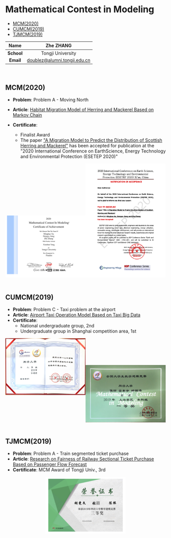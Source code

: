 # Mathematical Contest in Modeling

* [MCM(2020)](#mcm2020)
* [CUMCM(2019)](#cumcm2019)
* [TJMCM(2019)](#tjmcm2019)

|    Name    |                          Zhe ZHANG                           |
| :--------: | :----------------------------------------------------------: |
| **School** |                      Tongji University                       |
| **Email**  | [doublez@alumni.tongji.edu.cn](mailto:doublez@alumni.tongji.edu.cn) |

<br/>

## MCM(2020)

- **Problem**: Problem A - Moving North

- **Article**: [Habitat Migration Model of Herring and Mackerel Based on Markov Chain](https://github.com/doubleZ0108/Mathematical-Contest-in-Modeling/blob/master/2020%E7%BE%8E%E8%B5%9B%20%7C%20MCM/article/2001958.pdf)

- **Certificate**: 
  - Finalist Award
  - The paper ["A Migration Model to Predict the Distribution of Scottish Herring and Mackerel"](https://www.engineeringvillage.com/search/doc/abstract.url?&pageType=quickSearch&usageZone=resultslist&usageOrigin=searchresults&searchtype=Quick&SEARCHID=6b710401a8284effa924cba7fd03d0b2&DOCINDEX=1&ignore_docid=cpx_27d226d317402a47d6aM7da210178163190&database=131&format=quickSearchAbstractFormat&tagscope=&displayPagination=yes) has been accepted for publication at the "2020 International Conference on EarthScience, Energy Technology and Environmental Protection (ESETEP 2020)"

<div align="center"><img src="2020美赛 | MCM/Finalist_Certificate.png" alt="Finalist_Certificate" width="50%;" /><img src="2020美赛 | MCM/Acceptance Letter for Article ESETEP-397.png" alt="Acceptance Letter for Article ESETEP-397" width="50%;" /></div>

<br/>

## CUMCM(2019)

- **Problem**: Problem C - Taxi problem at the airport
- **Article**: [Airport Taxi Operation Model Based on Taxi Big Data](https://github.com/doubleZ0108/Mathematical-Contest-in-Modeling/blob/master/2019国赛%20%7C%20CUMCM%20/论文/C201909003048.pdf)
- **Certificate**: 
  - National undergraduate group, 2nd
  - Undergraduate group in Shanghai competition area, 1st

<div align="center"><img src="2019国赛 | CUMCM/数模国家二等奖.jpg" alt="数模国家二等奖" width="50%;" /><img align="center" src="2019国赛 | CUMCM/数模上海赛区一等奖.jpg" alt="数模上海赛区一等奖" width="50%;" /></div>

<br/>

## TJMCM(2019)

- **Problem**: Problem A - Train segmented ticket purchase
- **Article**: [Research on Fairness of Railway Sectional Ticket Purchase Based on Passenger Flow Forecast](https://github.com/doubleZ0108/Mathematical-Contest-in-Modeling/blob/master/2019校赛%20%7C%20TJMCM/论文/基于客流量预测的铁路分段购票公平性研究.pdf)
- **Certificate**: MCM Award of Tongji Univ., 3rd

<div align="center"><img src="2019校赛 | TJMCM/2019数模校赛证书.png" alt="2019数模校赛证书" width="50%;" /></div>

